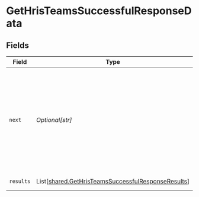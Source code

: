 # GetHrisTeamsSuccessfulResponseData


## Fields

| Field                                                                                                                                   | Type                                                                                                                                    | Required                                                                                                                                | Description                                                                                                                             | Example                                                                                                                                 |
| --------------------------------------------------------------------------------------------------------------------------------------- | --------------------------------------------------------------------------------------------------------------------------------------- | --------------------------------------------------------------------------------------------------------------------------------------- | --------------------------------------------------------------------------------------------------------------------------------------- | --------------------------------------------------------------------------------------------------------------------------------------- |
| `next`                                                                                                                                  | *Optional[str]*                                                                                                                         | :heavy_check_mark:                                                                                                                      | Cursor string that can be passed to the `cursor` query parameter to get the next page. If this is `null`, then there are no more pages. |                                                                                                                                         |
| `results`                                                                                                                               | List[[shared.GetHrisTeamsSuccessfulResponseResults](../../models/shared/gethristeamssuccessfulresponseresults.md)]                      | :heavy_check_mark:                                                                                                                      | N/A                                                                                                                                     | [object Object]                                                                                                                         |
